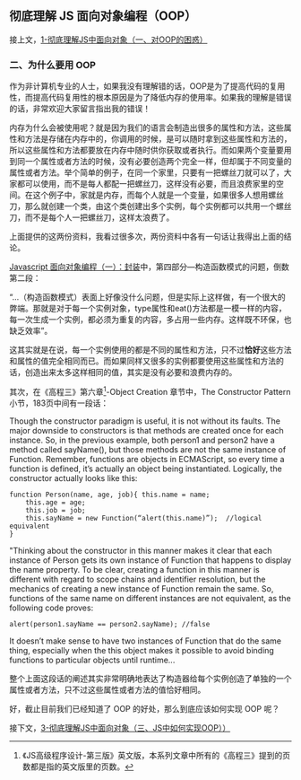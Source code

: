 ## 彻底理解 JS 面向对象编程（OOP）

接上文，[1-彻底理解JS中面向对象（一、对OOP的困惑）](http://)

### 二、为什么要用 OOP

作为非计算机专业的人士，如果我没有理解错的话，OOP是为了提高代码的复用性，而提高代码复用性的根本原因是为了降低内存的使用率。如果我的理解是错误的话，非常欢迎大家留言指出我的错误！

内存为什么会被使用呢？就是因为我们的语言会制造出很多的属性和方法，这些属性和方法是存储在内存中的，你调用的时候，是可以随时拿到这些属性和方法的，所以这些属性和方法都要放在内存中随时供你获取或者执行。而如果两个变量要用到同一个属性或者方法的时候，没有必要创造两个完全一样，但却属于不同变量的属性或者方法。举个简单的例子，在同一个家里，只要有一把螺丝刀就可以了，大家都可以使用，而不是每人都配一把螺丝刀，这样没有必要，而且浪费家里的空间。在这个例子中，家就是内存，而每个人就是一个变量，如果很多人想用螺丝刀，那么就创建一个类，由这个类创建出多个实例，每个实例都可以共用一个螺丝刀，而不是每个人一把螺丝刀，这样太浪费了。

上面提供的这两份资料，我看过很多次，两份资料中各有一句话让我得出上面的结论。

[Javascript 面向对象编程（一）：封装](http://www.ruanyifeng.com/blog/2010/05/object-oriented_javascript_encapsulation.html)中，第四部分—构造函数模式的问题，倒数第二段：

“...（构造函数模式）表面上好像没什么问题，但是实际上这样做，有一个很大的弊端。那就是对于每一个实例对象，type属性和eat()方法都是一模一样的内容，每一次生成一个实例，都必须为重复的内容，多占用一些内存。这样既不环保，也缺乏效率”。

这其实就是在说，每一个实例使用的都是不同的属性和方法，只不过**恰好**这些方法和属性的值完全相同而已。而如果同样又很多的实例都要使用这些属性和方法的话，创造出来太多这样相同的值，其实是没有必要和浪费内存的。

其次，在《高程三》第六章[^1]-Object Creation 章节中，The Constructor Pattern 小节，183页中间有一段话：

Though the constructor paradigm is useful, it is not without its faults. The major downside to constructors is that methods are created once for each instance. So, in the previous example, both person1 and person2 have a method called sayName(), but those methods are not the same instance of Function. Remember, functions are objects in ECMAScript, so every time a function is defined, it’s actually an object being instantiated. Logically, the constructor actually looks like this:

```
function Person(name, age, job){ this.name = name;
    this.age = age;
    this.job = job;
    this.sayName = new Function(“alert(this.name)”);  //logical equivalent
}
```
"Thinking about the constructor in this manner makes it clear that each instance of Person gets
its own instance of Function that happens to display the name property. To be clear, creating a function in this manner is different with regard to scope chains and identifier resolution, but the mechanics of creating a new instance of Function remain the same. So, functions of the same name on different instances are not equivalent, as the following code proves:

```
alert(person1.sayName == person2.sayName); //false
```
It doesn’t make sense to have two instances of Function that do the same thing, especially when the this object makes it possible to avoid binding functions to particular objects until runtime...

整个上面这段话的阐述其实非常明确地表达了构造器给每个实例创造了单独的一个属性或者方法，只不过这些属性或者方法的值恰好相同。

好，截止目前我们已经知道了 OOP 的好处，那么到底应该如何实现 OOP 呢？

接下文，[3-彻底理解JS中面向对象（三、JS中如何实现OOP））](http://)

[^1]: 《JS高级程序设计-第三版》英文版，本系列文章中所有的《高程三》提到的页数都是指的英文版里的页数。